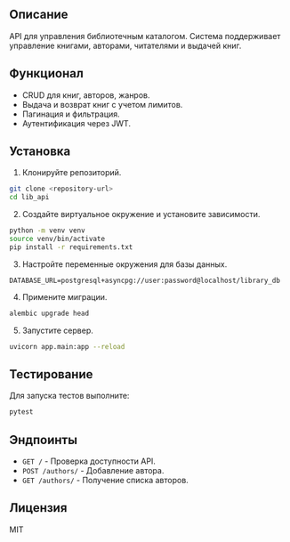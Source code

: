 ## Описание
API для управления библиотечным каталогом. Система поддерживает управление книгами, авторами, читателями и выдачей книг.

## Функционал
- CRUD для книг, авторов, жанров.
- Выдача и возврат книг с учетом лимитов.
- Пагинация и фильтрация.
- Аутентификация через JWT.

## Установка
1. Клонируйте репозиторий.
```bash
git clone <repository-url>
cd lib_api
```
2. Создайте виртуальное окружение и установите зависимости.
```bash
python -m venv venv
source venv/bin/activate
pip install -r requirements.txt
```
3. Настройте переменные окружения для базы данных.
```env
DATABASE_URL=postgresql+asyncpg://user:password@localhost/library_db
```
4. Примените миграции.
```bash
alembic upgrade head
```
5. Запустите сервер.
```bash
uvicorn app.main:app --reload
```

## Тестирование
Для запуска тестов выполните:
```bash
pytest
```

## Эндпоинты
- `GET /` - Проверка доступности API.
- `POST /authors/` - Добавление автора.
- `GET /authors/` - Получение списка авторов.

## Лицензия
MIT